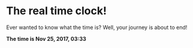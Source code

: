 # The real time clock!

Ever wanted to know what the time is? Well, your journey is about to end!

**The time is Nov 25, 2017, 03:33**